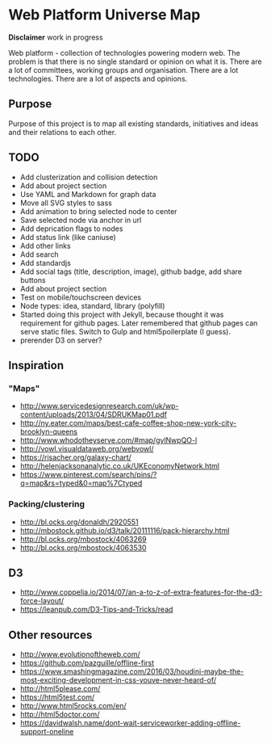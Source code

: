 # Web Platform Universe Map

**Disclaimer** work in progress

Web platform - collection of technologies powering modern web. The problem is that there is no single standard or opinion on what it is. There are a lot of committees, working groups and organisation. There are a lot technologies. There are a lot of aspects and opinions.

## Purpose

Purpose of this project is to map all existing standards, initiatives and ideas and their relations to each other.

## TODO

- Add clusterization and collision detection
- Add about project section
- Use YAML and Markdown for graph data
- Move all SVG styles to sass
- Add animation to bring selected node to center
- Save selected node via anchor in url
- Add deprication flags to nodes
- Add status link (like caniuse)
- Add other links
- Add search
- Add standardjs
- Add social tags (title, description, image), github badge, add share buttons
- Add about project section
- Test on mobile/touchscreen devices
- Node types: idea, standard, library (polyfill)
- Started doing this project with Jekyll, because thought it was requirement for github pages. Later remembered that github pages can serve static files. Switch to Gulp and html5poilerplate (I guess).
- prerender D3 on server?

## Inspiration

### "Maps"

- http://www.servicedesignresearch.com/uk/wp-content/uploads/2013/04/SDRUKMap01.pdf
- http://ny.eater.com/maps/best-cafe-coffee-shop-new-york-city-brooklyn-queens
- http://www.whodotheyserve.com/#map/gylNwpQO-l
- http://vowl.visualdataweb.org/webvowl/
- https://risacher.org/galaxy-chart/
- http://helenjacksonanalytic.co.uk/UKEconomyNetwork.html
- https://www.pinterest.com/search/pins/?q=map&rs=typed&0=map%7Ctyped

### Packing/clustering

- http://bl.ocks.org/donaldh/2920551
- http://mbostock.github.io/d3/talk/20111116/pack-hierarchy.html
- http://bl.ocks.org/mbostock/4063269
- http://bl.ocks.org/mbostock/4063530

## D3

- http://www.coppelia.io/2014/07/an-a-to-z-of-extra-features-for-the-d3-force-layout/
- https://leanpub.com/D3-Tips-and-Tricks/read

## Other resources

- http://www.evolutionoftheweb.com/
- https://github.com/pazguille/offline-first
- https://www.smashingmagazine.com/2016/03/houdini-maybe-the-most-exciting-development-in-css-youve-never-heard-of/
- http://html5please.com/
- https://html5test.com/
- http://www.html5rocks.com/en/
- http://html5doctor.com/
- https://davidwalsh.name/dont-wait-serviceworker-adding-offline-support-oneline
